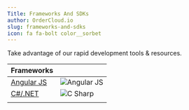 ```yaml
---
Title: Frameworks And SDKs
author: OrderCloud.io
slug: frameworks-and-sdks
icon: fa fa-bolt color__sorbet 
---
```

Take advantage of our rapid development tools & resources.



|          Frameworks          |                                                                         |
| ---------------------------- | ----------------------------------------------------------------------- |
| [Angular JS]({tag}angularjs) | ![Angular JS]({filename}/images/docs-frameworks/logos/angular_logo.svg) |
| [C#/.NET]({tag}csharp)       | ![C Sharp]({filename}/images/docs-frameworks/logos/Csharp_logo.svg)     |
|                              |                                                                         |

 



 



